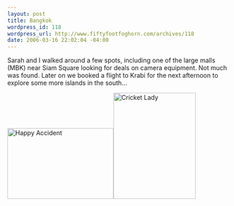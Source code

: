 ```yaml
--- 
layout: post
title: Bangkok
wordpress_id: 118
wordpress_url: http://www.fiftyfootfoghorn.com/archives/118
date: 2006-03-16 22:02:04 -04:00
---
```

Sarah and I walked around a few spots, including one of the large malls (MBK) near Siam Square looking for deals on camera equipment. Not much was found. Later on we booked a flight to Krabi for the next afternoon to explore some more islands in the south...

<a href="http://flickr.com/photos/fiftyfeet/113630473"><img src="http://static.flickr.com/47/113630473_a000f29d72_m.jpg" width="240" height="160" alt="Happy Accident" border="0" /></a><a href="http://flickr.com/photos/fiftyfeet/113630306"><img src="http://static.flickr.com/39/113630306_c188eaac7c_m.jpg" width="186" height="240" alt="Cricket Lady" border="0" /></a> 

